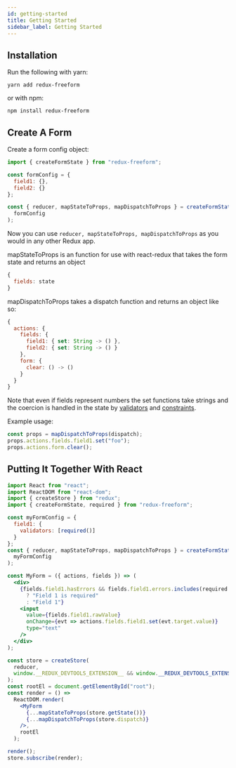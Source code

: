 ```yaml
---
id: getting-started
title: Getting Started
sidebar_label: Getting Started
---
```


## Installation

Run the following with yarn:

`yarn add redux-freeform`

or with npm:

`npm install redux-freeform`

## Create A Form

Create a form config object:

```jsx
import { createFormState } from "redux-freeform";

const formConfig = {
  field1: {},
  field2: {}
};

const { reducer, mapStateToProps, mapDispatchToProps } = createFormState(
  formConfig
);
```

Now you can use `reducer, mapStateToProps, mapDispatchToProps` as you would in any
other Redux app.

mapStateToProps is an function for use with react-redux that takes the form state and returns an object

```jsx
{
  fields: state
}
```

mapDispatchToProps takes a dispatch function and returns an object like so:

```jsx
{
  actions: {
    fields: {
      field1: { set: String -> () },
      field2: { set: String -> () }
    },
    form: {
      clear: () -> ()
    }
  }
}
```

Note that even if fields represent numbers the set functions take strings and the coercion is handled
in the state by [validators](validators.md) and [constraints](constraints.md).

Example usage:

```jsx
const props = mapDispatchToProps(dispatch);
props.actions.fields.field1.set("foo");
props.actions.form.clear();
```

## Putting It Together With React

```jsx
import React from "react";
import ReactDOM from "react-dom";
import { createStore } from "redux";
import { createFormState, required } from "redux-freeform";

const myFormConfig = {
  field1: {
    validators: [required()]
  }
};
const { reducer, mapStateToProps, mapDispatchToProps } = createFormState(
  myFormConfig
);

const MyForm = ({ actions, fields }) => (
  <div>
    {fields.field1.hasErrors && fields.field1.errors.includes(required.error)
      ? "Field 1 is required"
      : "Field 1"}
    <input
      value={fields.field1.rawValue}
      onChange={evt => actions.fields.field1.set(evt.target.value)}
      type="text"
    />
  </div>
);

const store = createStore(
  reducer,
  window.__REDUX_DEVTOOLS_EXTENSION__ && window.__REDUX_DEVTOOLS_EXTENSION__()
);
const rootEl = document.getElementById("root");
const render = () =>
  ReactDOM.render(
    <MyForm
      {...mapStateToProps(store.getState())}
      {...mapDispatchToProps(store.dispatch)}
    />,
    rootEl
  );

render();
store.subscribe(render);
```
